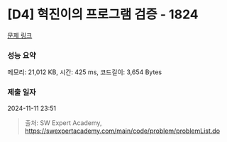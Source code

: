 # [D4] 혁진이의 프로그램 검증 - 1824 

[문제 링크](https://swexpertacademy.com/main/code/problem/problemDetail.do?contestProbId=AV4yLUiKDUoDFAUx) 

### 성능 요약

메모리: 21,012 KB, 시간: 425 ms, 코드길이: 3,654 Bytes

### 제출 일자

2024-11-11 23:51



> 출처: SW Expert Academy, https://swexpertacademy.com/main/code/problem/problemList.do